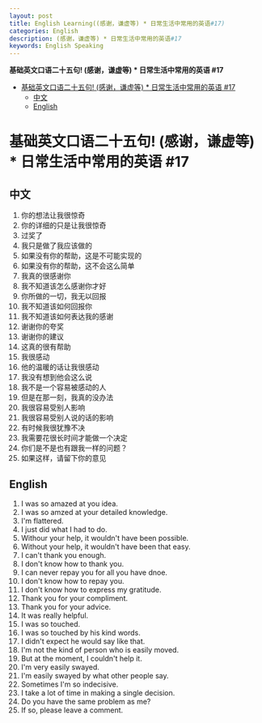 ```yaml
---
layout: post
title: English Learning((感谢，谦虚等) * 日常生活中常用的英语#17)
categories: English
description: (感谢，谦虚等) * 日常生活中常用的英语#17
keywords: English Speaking
---
```


<!-- START doctoc generated TOC please keep comment here to allow auto update -->
<!-- DON'T EDIT THIS SECTION, INSTEAD RE-RUN doctoc TO UPDATE -->
**基础英文口语二十五句! (感谢，谦虚等) * 日常生活中常用的英语 #17**

- [基础英文口语二十五句! (感谢，谦虚等) * 日常生活中常用的英语 #17](#%E5%9F%BA%E7%A1%80%E8%8B%B1%E6%96%87%E5%8F%A3%E8%AF%AD%E4%BA%8C%E5%8D%81%E4%BA%94%E5%8F%A5-%E6%84%9F%E8%B0%A2%E8%B0%A6%E8%99%9A%E7%AD%89--%E6%97%A5%E5%B8%B8%E7%94%9F%E6%B4%BB%E4%B8%AD%E5%B8%B8%E7%94%A8%E7%9A%84%E8%8B%B1%E8%AF%AD-17)
  - [中文](#%E4%B8%AD%E6%96%87)
  - [English](#english)

<!-- END doctoc generated TOC please keep comment here to allow auto update -->

# 基础英文口语二十五句! (感谢，谦虚等) * 日常生活中常用的英语 #17

## 中文
1. 你的想法让我很惊奇
2. 你的详细的只是让我很惊奇
3. 过奖了
4. 我只是做了我应该做的
5. 如果没有你的帮助，这是不可能实现的
6. 如果没有你的帮助，这不会这么简单
7. 我真的很感谢你
8. 我不知道该怎么感谢你才好
9. 你所做的一切，我无以回报
10. 我不知道该如何回报你
11. 我不知道该如何表达我的感谢
12. 谢谢你的夸奖
13. 谢谢你的建议
14. 这真的很有帮助
15. 我很感动
16. 他的温暖的话让我很感动
17. 我没有想到他会这么说
18. 我不是一个容易被感动的人
19. 但是在那一刻，我真的没办法
20. 我很容易受别人影响
21. 我很容易受别人说的话的影响
22. 有时候我很犹豫不决
23. 我需要花很长时间才能做一个决定
24. 你们是不是也有跟我一样的问题？
25. 如果这样，请留下你的意见

## English
1. I was so amazed at you idea.
2. I was so amzed at your detailed knowledge.
3. I'm flattered.
4. I just did what I had to do.
5. Withour your help, it wouldn't have been possible.
6. Without your help, it wouldn't have been that easy.
7. I can't thank you enough.
8. I don't know how to thank you.
9.  I can never repay you for all you have dnoe.
10. I don't know how to repay you.
11. I don't know how to express my gratitude.
12. Thank you for your compliment.
13. Thank you for your advice.
14. It was really helpful.
15. I was so touched.
16. I was so touched by his kind words.
17. I didn't expect he would say like that.
18. I'm not the kind of person who is easily moved.
19. But at the moment, I couldn't help it.
20. I'm very easily swayed.
21. I'm easily swayed by what other people say.
22. Sometimes I'm so indecisive.
23. I take a lot of time in making a single decision.
24. Do you have the same problem as me?
25. If so, please leave a comment.



